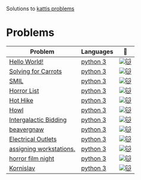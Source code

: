 Solutions to [kattis problems](https://open.kattis.com/problems)
# Problems
| Problem | Languages | :link: |
|-|-|-|
|[Hello World!](https://open.kattis.com/problems/hello)| [python 3](https://github.com/MehrnooshZandi/kattis-solutions/blob/main/python/hello_world!.py)|[![:cat:](https://open.kattis.com/favicon)](https://open.kattis.com/problems/hello)
|[Solving for Carrots](https://open.kattis.com/problems/carrots)| [python 3](https://github.com/MehrnooshZandi/kattis-solutions/blob/main/python/solving_for_carrots.py)|[![:cat:](https://open.kattis.com/favicon)](https://open.kattis.com/problems/carrots)
|[SMIL](https://open.kattis.com/problems/smil)| [python 3](https://github.com/MehrnooshZandi/kattis-solutions/blob/main/python/smil.py)|[![:cat:](https://open.kattis.com/favicon)](https://open.kattis.com/problems/smil)
|[Horror List](https://open.kattis.com/problems/horror)| [python 3](https://github.com/MehrnooshZandi/kattis-solutions/blob/main/python/Horror%20List)|[![:cat:](https://open.kattis.com/favicon)](https://github.com/MehrnooshZandi/kattis-solutions/tree/main/python)
|[Hot Hike](https://open.kattis.com/problems/hothike)| [python 3](https://github.com/MehrnooshZandi/kattis-solutions/blob/main/python/Hot%20Hike)|[![:cat:](https://open.kattis.com/favicon)](https://github.com/MehrnooshZandi/kattis-solutions/tree/main/python)
|[Howl](https://open.kattis.com/problems/howl)| [python 3](https://github.com/MehrnooshZandi/kattis-solutions/blob/main/python/Howl)|[![:cat:](https://open.kattis.com/favicon)](https://github.com/MehrnooshZandi/kattis-solutions/tree/main/python)
|[Intergalactic Bidding]( https://open.kattis.com/problems/intergalacticbidding)| [python 3]( https://github.com/MehrnooshZandi/kattis-solutions/blob/main/python/intergalacticbidding.py)|[![:cat:](https://open.kattis.com/favicon)](https://github.com/MehrnooshZandi/kattis-solutions/tree/main/python)
|[beavergnaw](https://open.kattis.com/problems/beavergnaw )| [python 3](https://github.com/MehrnooshZandi/kattis-solutions/blob/main/python/beavergnaw.py)|[![:cat:](https://open.kattis.com/favicon)](https://github.com/MehrnooshZandi/kattis-solutions/tree/main/python)
|[Electrical Outlets](https://open.kattis.com/problems/electricaloutlets )| [python 3]( https://github.com/MehrnooshZandi/kattis-solutions/blob/main/python/electrical_outlets.py)|[![:cat:](https://open.kattis.com/favicon)](https://github.com/MehrnooshZandi/kattis-solutions/tree/main/python)
|[assigning workstations.](https://github.com/MehrnooshZandi/kattis-solutions/blob/main/python/assigning_workstations.py)| [python 3]( https://open.kattis.com/problems/workstations)|[![:cat:](https://open.kattis.com/favicon)](https://github.com/MehrnooshZandi/kattis-solutions/tree/main/python)
|[horror film night]( https://github.com/MehrnooshZandi/kattis-solutions/blob/main/python/horror_film_night.py)| [python 3](https://open.kattis.com/problems/horrorfilmnight)|[![:cat:](https://open.kattis.com/favicon)](https://github.com/MehrnooshZandi/kattis-solutions/tree/main/python)
|[Kornislav](https://github.com/MehrnooshZandi/kattis-solutions/blob/main/python/kornislav.py)| [python 3](https://open.kattis.com/problems/kornislav)|[![:cat:](https://open.kattis.com/favicon)](https://github.com/MehrnooshZandi/kattis-solutions/tree/main/python)
